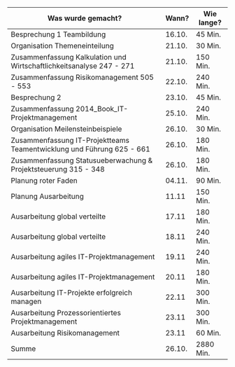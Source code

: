 ﻿Was wurde gemacht? | Wann? | Wie lange?
--- | --- | ---
Besprechung 1 Teambildung |	16.10. |	45 Min.
Organisation Themeneinteilung |	21.10. |	30 Min.
Zusammenfassung Kalkulation und Wirtschaftlichkeitsanalyse 247 - 271 |	21.10. |	150 Min.
Zusammenfassung Risikomanagement 505 - 553 |	22.10. |	240 Min.
Besprechung 2 |	23.10. |	45 Min.
Zusammenfassung 2014_Book_IT-Projektmanagement | 25.10. |	240 Min.
Organisation Meilensteinbeispiele 	|26.10. |	30 Min.
Zusammenfassung IT-Projektteams Teamentwicklung und Führung 625 - 661 |	26.10. |	180 Min.
Zusammenfassung Statusueberwachung & Projektsteuerung 315 - 348 |	26.10. |	180 Min.
Planung roter Faden |	04.11. |	90 Min.
Planung Ausarbeitung | 11.11 | 150 Min.
Ausarbeitung global verteilte | 17.11 | 180 Min.
Ausarbeitung global verteilte | 18.11 | 240 Min.
Ausarbeitung agiles IT-Projektmanagement | 19.11 | 240 Min.
Ausarbeitung agiles IT-Projektmanagement | 20.11 | 180 Min.
Ausarbeitung IT-Projekte erfolgreich managen | 22.11 | 300 Min.
Ausarbeitung Prozessorientiertes Projektmanagement | 23.11 | 300 Min.
Ausarbeitung Risikomanagement | 23.11 | 60 Min.
Summe |	26.10. |	2880 Min.
